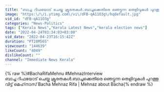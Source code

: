 ```yaml
---
title: "ബാച്ച റിഫയോട് ചെയ്ത ക്രൂരതകൾ.ബാച്ചക്കെതിരെ ഞെട്ടുന്ന തെളിവുകൾ പുറത്തു വിട്ട് മെഹ്‌നാസ് Bacha Mehnaz"
image: "https:\/\/i.ytimg.com\/vi\/dFB-qA11O3g\/hqdefault.jpg"
vid_id: "dFB-qA11O3g"
categories: "News-Politics"
tags: ["Kerala News","Kerala Latest News","kerala election news"]
date: "2022-04-24T03:34:03+03:00"
vid_date: "2022-04-23T16:15:42Z"
duration: "PT28M56S"
viewcount: "144639"
likeCount: "4049"
dislikeCount: ""
channel: "Immediate News Kerala"
---
```

{% raw %}#BachaRifaMehnu     #MehnazInterview<br />ബാച്ച റിഫയോട് ചെയ്ത ക്രൂരതകൾ.ബാച്ചക്കെതിരെ ഞെട്ടുന്ന തെളിവുകൾ പുറത്തു വിട്ട് മെഹ്‌നാസ് Bacha Mehnaz Rifa | Mehnaz about Bacha{% endraw %}
